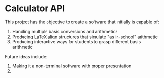 # Calculator API

This project has the objective to create a software that initially is capable of:

1. Handling multiple basis conversions and arithmetics
2. Producing LaTeX align structures that simulate "as in-school" arithmetic
3. Producing interactive ways for students to grasp different basis arithmetic

Future ideas include:

1. Making it a non-terminal software with proper presentation
2. 
